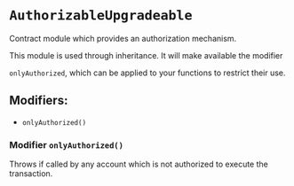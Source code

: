 # `AuthorizableUpgradeable`

Contract module which provides an authorization mechanism.

This module is used through inheritance. It will make available the modifier

`onlyAuthorized`, which can be applied to your functions to restrict their use.

## Modifiers:

- `onlyAuthorized()`

### Modifier `onlyAuthorized()`

Throws if called by any account which is not authorized to execute the transaction.
